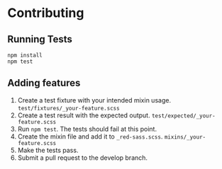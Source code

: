 # Contributing

## Running Tests

```
npm install
npm test
```

## Adding features

1. Create a test fixture with your intended mixin usage. `test/fixtures/_your-feature.scss`
2. Create a test result with the expected output. `test/expected/_your-feature.scss`
3. Run `npm test`. The tests should fail at this point.
4. Create the mixin file and add it to `_red-sass.scss`. `mixins/_your-feature.scss`
5. Make the tests pass.
6. Submit a pull request to the develop branch.
